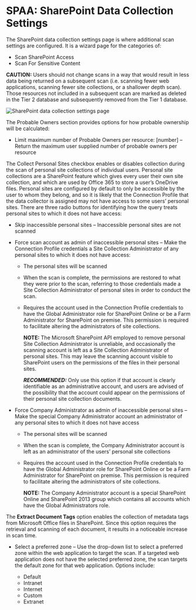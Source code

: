# SPAA: SharePoint Data Collection Settings

The SharePoint data collection settings page is where additional scan settings are configured. It is
a wizard page for the categories of:

- Scan SharePoint Access
- Scan For Sensitive Content

**CAUTION:** Users should not change scans in a way that would result in less data being returned on
a subsequent scan (i.e. scanning fewer web applications, scanning fewer site collections, or a
shallower depth scan). Those resources not included in a subsequent scan are marked as deleted in
the Tier 2 database and subsequently removed from the Tier 1 database.

![SharePoint data collection settings page](/img/product_docs/accessanalyzer/admin/datacollector/spaa/datacollectionsettings.webp)

The Probable Owners section provides options for how probable ownership will be calculated:

- Limit maximum number of Probable Owners per resource: [number] – Return the maximum user supplied
  number of probable owners per resource

The Collect Personal Sites checkbox enables or disables collection during the scan of personal site
collections of individual users. Personal site collections are a SharePoint feature which gives
every user their own site collection, and which are used by Office 365 to store a user’s OneDrive
files. Personal sites are configured by default to only be accessible by the user to whom they
belong, and so it is likely that the Connection Profile that the data collector is assigned may not
have access to some users’ personal sites. There are three radio buttons for identifying how the
query treats personal sites to which it does not have access:

- Skip inaccessible personal sites – Inaccessible personal sites are not scanned
- Force scan account as admin of inaccessible personal sites – Make the Connection Profile
  credentials a Site Collection Administrator of any personal sites to which it does not have
  access:

  - The personal sites will be scanned
  - When the scan is complete, the permissions are restored to what they were prior to the scan,
    referring to those credentials made a Site Collection Administrator of personal sites in order
    to conduct the scan.
  - Requires the account used in the Connection Profile credentials to have the Global
    Administrator role for SharePoint Online or be a Farm Administrator for SharePoint on premise.
    This permission is required to facilitate altering the administrators of site collections.

    **NOTE:** The Microsoft SharePoint API employed to remove personal Site Collection
    Administrator is unreliable, and occasionally the scanning account is left as a Site
    Collection Administrator of personal sites. This may leave the scanning account visible to
    SharePoint users on the permissions of the files in their personal sites.

    **_RECOMMENDED:_** Only use this option if that account is clearly identifiable as an
    administrative account, and users are advised of the possibility that the account could
    appear on the permissions of their personal site collection documents.

- Force Company Administrator as admin of inaccessible personal sites – Make the special Company
  Administrator account an administrator of any personal sites to which it does not have access

  - The personal sites will be scanned
  - When the scan is complete, the Company Administrator account is left as an administrator of
    the users’ personal site collections
  - Requires the account used in the Connection Profile credentials to have the Global
    Administrator role for SharePoint Online or be a Farm Administrator for SharePoint on premise.
    This permission is required to facilitate altering the administrators of site collections.

    **NOTE:** The Company Administrator account is a special SharePoint Online and SharePoint
    2013 group which contains all accounts which have the Global Administrators role.

The **Extract Document Tags** option enables the collection of metadata tags from Microsoft Office
files in SharePoint. Since this option requires the retrieval and scanning of each document, it
results in a noticeable increase in scan time.

- Select a preferred zone – Use the drop-down list to select a preferred zone within the web
  application to target the scan. If a targeted web application does not have the selected preferred
  zone, the scan targets the default zone for that web application. Options include:

  - Default
  - Intranet
  - Internet
  - Custom
  - Extranet
